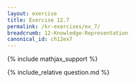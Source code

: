 ```yaml
---
layout: exercise
title: Exercise 12.7
permalink: /kr-exercises/ex_7/
breadcrumb: 12-Knowledge-Representation
canonical_id: ch12ex7
---
```


{% include mathjax_support %}
<div id="hiddden">{% include_relative question.md %}</div>